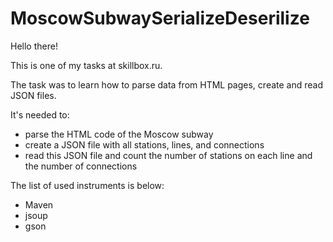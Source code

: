 # MoscowSubwaySerializeDeserilize

Hello there!

This is one of my tasks at skillbox.ru.

The task was to learn how to parse data from HTML pages, create and read JSON files. 

It's needed to:

- parse the HTML code of the Moscow subway
- create a JSON file with all stations, lines, and connections
- read this JSON file and count the number of stations on each line and the number of connections

The list of used instruments is below:

- Maven
- jsoup
- gson
